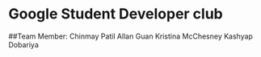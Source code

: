 # Google Student Developer club

##Team Member:
Chinmay Patil
Allan Guan
Kristina McChesney
Kashyap Dobariya
